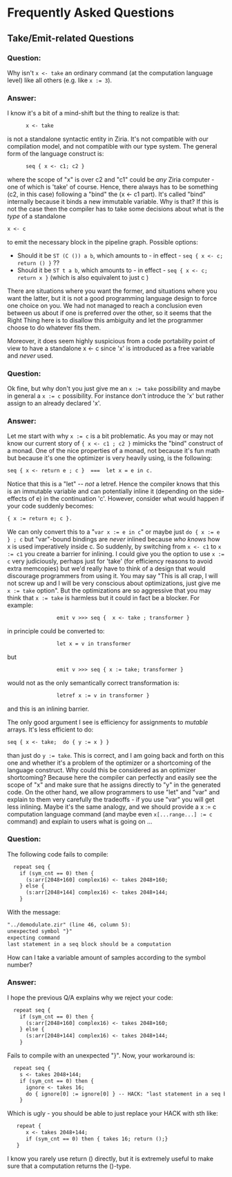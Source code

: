 # Frequently Asked Questions

## Take/Emit-related Questions

### Question:
Why isn't `x <- take` an ordinary command (at the computation language level) like all others (e.g. like `x := 3`).

### Answer: 
I know it's a bit of a mind-shift but the thing to realize is that: 
```gcc
      x <- take 
```
is not a standalone syntactic entity in Ziria. It's not compatible with our compilation model, and not compatible with our type system. The general form of the language construct is:
```gcc
      seq { x <- c1; c2 } 
```
where the scope of "x" is over c2 and "c1" could be *any* Ziria computer - one of which is 'take' of course. Hence, there always has to be something (c2, in this case) following a "bind" the (x <- c1 part). It's called "bind" internally because it binds a new immutable variable. Why is that? If this is not the case then the compiler has to take some decisions about what is the *type* of a standalone
```gcc
x <- c 
```
to emit the necessary block in the pipeline graph. Possible options:
- Should it be `ST (C ()) a b`, which amounts to - in effect - `seq { x <- c; return () }` ??
- Should it be `ST t a b`, which amounts to - in effect - `seq { x <- c; return x }`  (which is also equivalent to just  c ) 
     
There are situations where you want the former, and situations where you want the latter, but it is not a good programming language design to force one choice on you. We had not managed to reach a conclusion even between us about if one is preferred over the other, so it seems that the Right Thing here is to disallow this ambiguity and let the programmer choose to do whatever fits them. 

Moreover, it does seem highly suspicious from a code portability point of view to have a standalone x <- c since 'x' is introduced as a free variable and *never* used. 

### Question:
Ok fine, but why don't you just give me an `x := take` possibility and maybe in general a `x := c` possibility. For instance don't introduce the 'x' but rather assign to an already declared 'x'.

### Answer:
Let me start with why `x := c` is a bit problematic. As you may or may not know our current story of  `{ x <- c1 ; c2 }` mimicks the "bind" construct of a monad. One of the nice properties of a monad, not because it's fun math but because it's one the optimizer is very heavily using, is the following:     
```gcc
seq { x <- return e ; c }  ===  let x = e in c.  
```
Notice that this is a "let" -- *not* a letref. Hence the compiler knows that this is an immutable variable and can potentially inline it (depending on the side-effects of e) in the continuation 'c'. However, consider what would happen if your code suddenly becomes:    
```gcc
{ x := return e; c }. 
```
We can only convert this to a "`var x := e in c`" or maybe just  `do { x := e } ; c` but "var"-bound bindings are *never* inlined because *who knows* how x is used imperatively inside c. So suddenly, by switching from `x <- c1` to `x := c1` you create a barrier for inlining. I could give you the option to use `x := c` very judiciously, perhaps just for 'take' (for efficiency reasons to avoid extra memcopies) but we'd really have to think of a design that would discourage programmers from using it.  You may say "This is all crap, I will not screw up and I will be very conscious about optimizations, just give me `x := take` option". But the optimizations are so aggressive that you may think that `x := take` is harmless but it could in fact be a blocker. For example:
```gcc
                emit v >>> seq {  x <- take ; transformer } 
```
in principle could be converted to:
```gcc
                let x = v in transformer
```
but 
```gcc
                emit v >>> seq { x := take; transformer } 
```
would not as the only semantically correct transformation is:
```gcc
                letref x := v in transformer }
```
and this is an inlining barrier. 

The only good argument I see is efficiency for assignments to *mutable* arrays. It's less efficient to do:       
```gcc
seq { x <- take;  do { y := x } } 
```
than just do `y := take`. This is correct, and I am going back and forth on this one and whether it's a problem of the optimizer or a shortcoming of the language construct. Why could this be considered as an optimizer shortcoming? Because here the compiler can perfectly and easily see the scope of "x" and make sure that he assigns directly to "y" in the generated code. On the other hand, we allow programmers to use "let" and "var" and explain to them very carefully the tradeoffs - if you use "var" you will get less inlining. Maybe it's the same analogy, and we should provide a x := c computation language command (and maybe even  `x[...range...] := c` command) and explain to users what is going on ... 


### Question:
The following code fails to compile:
```gcc 
  repeat seq {
    if (sym_cnt == 0) then {
      (s:arr[2048+160] complex16) <- takes 2048+160;
    } else {
      (s:arr[2048+144] complex16) <- takes 2048+144;
    }
```

With the message:
```gcc
"../demodulate.zir" (line 46, column 5):
unexpected symbol "}"
expecting command
last statement in a seq block should be a computation
```
 
How can I take a variable amount of samples according to the symbol number?


### Answer:
I hope the previous Q/A explains why we reject your code:
```gcc
  repeat seq {
    if (sym_cnt == 0) then {
      (s:arr[2048+160] complex16) <- takes 2048+160;
    } else {
      (s:arr[2048+144] complex16) <- takes 2048+144;
    }
```
Fails to compile with an unexpected "}". Now, your workaround is:
```gcc
  repeat seq {
    s <- takes 2048+144;
    if (sym_cnt == 0) then { 
      ignore <- takes 16;
      do { ignore[0] := ignore[0] } -- HACK: "last statement in a seq block should be a computation"
    }
```
Which is ugly - you should be able to just replace your HACK with sth like: 
```gcc
   repeat { 
      x <- takes 2048+144;
      if (sym_cnt == 0) then { takes 16; return ();}
   }
```
I know you rarely use return () directly, but it is extremely useful to make sure that a computation returns the ()-type. 

